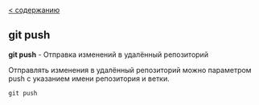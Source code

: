 [ < содержанию](./readme.md)

## git push 

**git push** -  Отправка изменений в удалённый репозиторий

Отправлять изменения в удалённый репозиторий можно параметром push с указанием имени репозитория и ветки.

```bash=
git push
```